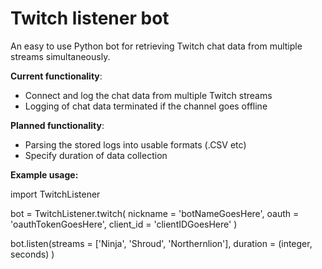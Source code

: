 # Twitch listener bot

An easy to use Python bot for retrieving Twitch chat data from multiple streams simultaneously. 


__Current functionality__:
- Connect and log the chat data from multiple Twitch streams 
- Logging of chat data terminated if the channel goes offline


__Planned functionality__:
- Parsing the stored logs into usable formats (.CSV etc)
- Specify duration of data collection


__Example usage:__

import TwitchListener

bot = TwitchListener.twitch( nickname = 'botNameGoesHere', oauth = 'oauthTokenGoesHere', client_id = 'clientIDGoesHere' )

bot.listen(streams = ['Ninja', 'Shroud', 'Northernlion'], duration = (integer, seconds) )
